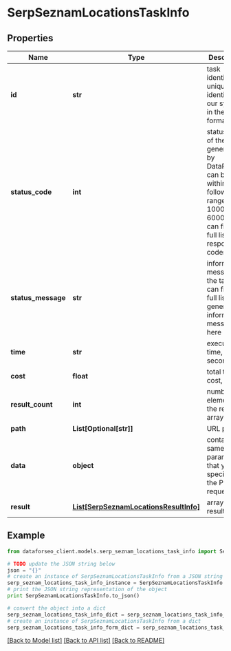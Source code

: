 # SerpSeznamLocationsTaskInfo


## Properties

Name | Type | Description | Notes
------------ | ------------- | ------------- | -------------
**id** | **str** | task identifier unique task identifier in our system in the UUID format | [optional] 
**status_code** | **int** | status code of the task generated by DataForSEO, can be within the following range: 10000-60000 you can find the full list of the response codes here | [optional] 
**status_message** | **str** | informational message of the task you can find the full list of general informational messages here | [optional] 
**time** | **str** | execution time, seconds | [optional] 
**cost** | **float** | total tasks cost, USD | [optional] 
**result_count** | **int** | number of elements in the result array | [optional] 
**path** | **List[Optional[str]]** | URL path | [optional] 
**data** | **object** | contains the same parameters that you specified in the POST request | [optional] 
**result** | [**List[SerpSeznamLocationsResultInfo]**](SerpSeznamLocationsResultInfo.md) | array of results | [optional] 

## Example

```python
from dataforseo_client.models.serp_seznam_locations_task_info import SerpSeznamLocationsTaskInfo

# TODO update the JSON string below
json = "{}"
# create an instance of SerpSeznamLocationsTaskInfo from a JSON string
serp_seznam_locations_task_info_instance = SerpSeznamLocationsTaskInfo.from_json(json)
# print the JSON string representation of the object
print SerpSeznamLocationsTaskInfo.to_json()

# convert the object into a dict
serp_seznam_locations_task_info_dict = serp_seznam_locations_task_info_instance.to_dict()
# create an instance of SerpSeznamLocationsTaskInfo from a dict
serp_seznam_locations_task_info_form_dict = serp_seznam_locations_task_info.from_dict(serp_seznam_locations_task_info_dict)
```
[[Back to Model list]](../README.md#documentation-for-models) [[Back to API list]](../README.md#documentation-for-api-endpoints) [[Back to README]](../README.md)


